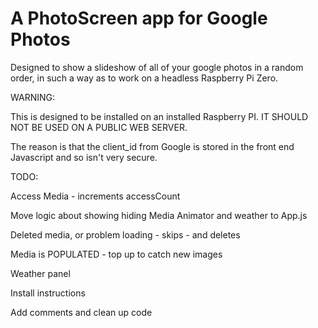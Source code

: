 # A PhotoScreen app for Google Photos

Designed to show a slideshow of all of your google photos in a random order, in such a way as to work on a headless Raspberry Pi Zero.

WARNING:

This is designed to be installed on an installed Raspberry PI. 
IT SHOULD NOT BE USED ON A PUBLIC WEB SERVER.

The reason is that the client_id from Google is stored in the front end Javascript and so isn't very secure.



TODO:

Access Media - increments accessCount

Move logic about showing  hiding Media Animator and weather to App.js

Deleted media, or problem loading 
    - skips
    - and deletes
    
Media is POPULATED
    - top up to catch new images

Weather panel

Install instructions

Add comments and clean up code
